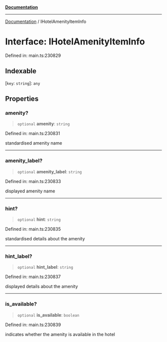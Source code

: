 [**Documentation**](../README.md)

***

[Documentation](../README.md) / IHotelAmenityItemInfo

# Interface: IHotelAmenityItemInfo

Defined in: main.ts:230829

## Indexable

\[`key`: `string`\]: `any`

## Properties

### amenity?

> `optional` **amenity**: `string`

Defined in: main.ts:230831

standardised amenity name

***

### amenity\_label?

> `optional` **amenity\_label**: `string`

Defined in: main.ts:230833

displayed amenity name

***

### hint?

> `optional` **hint**: `string`

Defined in: main.ts:230835

standardised details about the amenity

***

### hint\_label?

> `optional` **hint\_label**: `string`

Defined in: main.ts:230837

displayed details about the amenity

***

### is\_available?

> `optional` **is\_available**: `boolean`

Defined in: main.ts:230839

indicates whether the amenity is available in the hotel
